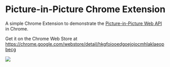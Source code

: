 # Picture-in-Picture Chrome Extension

A simple Chrome Extension to demonstrate the [Picture-in-Picture Web API](https://wicg.github.io/picture-in-picture/) in Chrome.

Get it on the Chrome Web Store at https://chrome.google.com/webstore/detail/hkgfoiooedgoejojocmhlaklaeopbecg

<img src="https://raw.githubusercontent.com/beaufortfrancois/picture-in-picture-chrome-extension/master/screenshot.png">
